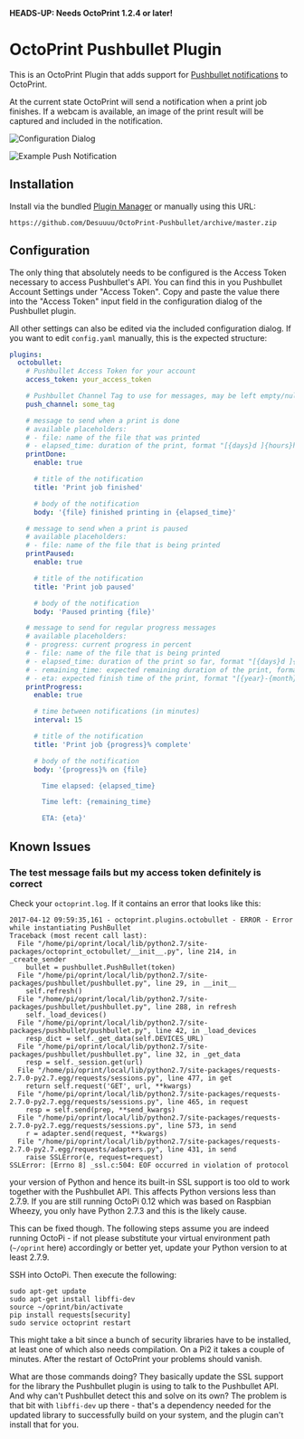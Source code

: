 **HEADS-UP: Needs OctoPrint 1.2.4 or later!**

# OctoPrint Pushbullet Plugin

This is an OctoPrint Plugin that adds support for [Pushbullet notifications](https://www.pushbullet.com/) to OctoPrint.

At the current state OctoPrint will send a notification when a print job finishes. If a webcam is available, an image
of the print result will be captured and included in the notification.

![Configuration Dialog](http://i.imgur.com/AXnVLNC.png)

![Example Push Notification](http://i.imgur.com/qgon1a3.png)

## Installation

Install via the bundled [Plugin Manager](https://github.com/foosel/OctoPrint/wiki/Plugin:-Plugin-Manager)
or manually using this URL:

    https://github.com/Desuuuu/OctoPrint-Pushbullet/archive/master.zip

## Configuration

The only thing that absolutely needs to be configured is the Access Token necessary to access Pushbullet's API. You
can find this in you Pushbullet Account Settings under "Access Token". Copy and paste the value there into the
"Access Token" input field in the configuration dialog of the Pushbullet plugin.

All other settings can also be edited via the included configuration dialog. If you want to edit `config.yaml` manually,
this is the expected structure:

``` yaml
plugins:
  octobullet:
    # Pushbullet Access Token for your account
    access_token: your_access_token

    # Pushbullet Channel Tag to use for messages, may be left empty/null
    push_channel: some_tag

    # message to send when a print is done
    # available placeholders:
    # - file: name of the file that was printed
    # - elapsed_time: duration of the print, format "[{days}d ]{hours}h {minutes}min"
    printDone:
      enable: true

      # title of the notification
      title: 'Print job finished'

      # body of the notification
      body: '{file} finished printing in {elapsed_time}'

    # message to send when a print is paused
    # available placeholders:
    # - file: name of the file that is being printed
    printPaused:
      enable: true

      # title of the notification
      title: 'Print job paused'

      # body of the notification
      body: 'Paused printing {file}'

    # message to send for regular progress messages
    # available placeholders:
    # - progress: current progress in percent
    # - file: name of the file that is being printed
    # - elapsed_time: duration of the print so far, format "[{days}d ]{hours}h {minutes}min"
    # - remaining_time: expected remaining duration of the print, format "[{days}d ]{hours}h {minutes}min"
    # - eta: expected finish time of the print, format "[{year}-{month}-{day} ]{hour}:{minute}"
    printProgress:
      enable: true

      # time between notifications (in minutes)
      interval: 15

      # title of the notification
      title: 'Print job {progress}% complete'

      # body of the notification
      body: '{progress}% on {file}

        Time elapsed: {elapsed_time}

        Time left: {remaining_time}

        ETA: {eta}'
```

## Known Issues

### The test message fails but my access token definitely is correct

Check your `octoprint.log`. If it contains an error that looks like this:

    2017-04-12 09:59:35,161 - octoprint.plugins.octobullet - ERROR - Error while instantiating PushBullet
    Traceback (most recent call last):
      File "/home/pi/oprint/local/lib/python2.7/site-packages/octoprint_octobullet/__init__.py", line 214, in _create_sender
        bullet = pushbullet.PushBullet(token)
      File "/home/pi/oprint/local/lib/python2.7/site-packages/pushbullet/pushbullet.py", line 29, in __init__
        self.refresh()
      File "/home/pi/oprint/local/lib/python2.7/site-packages/pushbullet/pushbullet.py", line 288, in refresh
        self._load_devices()
      File "/home/pi/oprint/local/lib/python2.7/site-packages/pushbullet/pushbullet.py", line 42, in _load_devices
        resp_dict = self._get_data(self.DEVICES_URL)
      File "/home/pi/oprint/local/lib/python2.7/site-packages/pushbullet/pushbullet.py", line 32, in _get_data
        resp = self._session.get(url)
      File "/home/pi/oprint/local/lib/python2.7/site-packages/requests-2.7.0-py2.7.egg/requests/sessions.py", line 477, in get
        return self.request('GET', url, **kwargs)
      File "/home/pi/oprint/local/lib/python2.7/site-packages/requests-2.7.0-py2.7.egg/requests/sessions.py", line 465, in request
        resp = self.send(prep, **send_kwargs)
      File "/home/pi/oprint/local/lib/python2.7/site-packages/requests-2.7.0-py2.7.egg/requests/sessions.py", line 573, in send
        r = adapter.send(request, **kwargs)
      File "/home/pi/oprint/local/lib/python2.7/site-packages/requests-2.7.0-py2.7.egg/requests/adapters.py", line 431, in send
        raise SSLError(e, request=request)
    SSLError: [Errno 8] _ssl.c:504: EOF occurred in violation of protocol

your version of Python and hence its built-in SSL support is too old to
work together with the Pushbullet API. This affects Python versions less
than 2.7.9. If you are still running OctoPi 0.12 which was based on
Raspbian Wheezy, you only have Python 2.7.3 and this is the likely cause.

This can be fixed though. The following steps assume you are indeed running
OctoPi - if not please substitute your virtual environment path (`~/oprint`
here) accordingly or better yet, update your Python version to at least
2.7.9.

SSH into OctoPi. Then execute the following:

    sudo apt-get update
    sudo apt-get install libffi-dev
    source ~/oprint/bin/activate
    pip install requests[security]
    sudo service octoprint restart

This might take a bit since a bunch of security libraries have to be
installed, at least one of which also needs compilation. On a Pi2 it takes
a couple of minutes. After the restart of OctoPrint your problems
should vanish.

What are those commands doing? They basically update the SSL support for
the library the Pushbullet plugin is using to talk to the Pushbullet API.
And why can't Pushbullet detect this and solve on its own? The problem is
that bit with `libffi-dev` up there - that's a dependency needed for the
updated library to successfully build on your system, and the plugin
can't install that for you.
